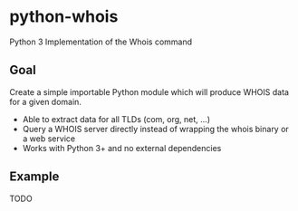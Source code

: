 python-whois
============

Python 3 Implementation of the Whois command

Goal
----
Create a simple importable Python module which will produce WHOIS data for a given domain.
- Able to extract data for all TLDs (com, org, net, ...)
- Query a WHOIS server directly instead of wrapping the whois binary or a web service
- Works with Python 3+ and no external dependencies

Example
-------
TODO